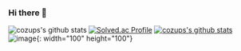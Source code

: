 ### Hi there 👋

<!--
**cozups/cozups** is a ✨ _special_ ✨ repository because its `README.md` (this file) appears on your GitHub profile.

Here are some ideas to get you started:

- 🔭 I’m currently working on ...
- 🌱 I’m currently learning ...
- 👯 I’m looking to collaborate on ...
- 🤔 I’m looking for help with ...
- 💬 Ask me about ...
- 📫 How to reach me: ...
- 😄 Pronouns: ...
- ⚡ Fun fact: ...
-->
![cozups's github stats](https://github-readme-stats.vercel.app/api?username=cozups&show_icons=true)
[![Solved.ac Profile](http://mazassumnida.wtf/api/v2/generate_badge?boj=cozups)](https://solved.ac/cozups/)
[![cozups's github stats](https://github-readme-stats.vercel.app/api/top-langs/?username=cozups&show_icons=true&hide_border=true&title_color=004386&icon_color=004386&layout=compact)](https://github.com/cozups)
![image](https://user-images.githubusercontent.com/58796245/154607068-3585f8bc-f71e-4aa2-a9ec-0b35558fb0b5.png){: width="100" height="100"}
